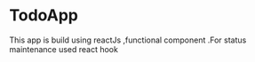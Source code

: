 # TodoApp
This app is build using reactJs  ,functional component .For status maintenance used react hook 

